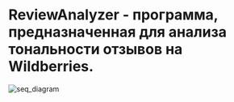 # ReviewAnalyzer - программа, предназначенная для анализа тональности отзывов на Wildberries.
![seq_diagram](https://github.com/user-attachments/assets/d836792f-4cee-4efa-9d62-f2b45401cf30)
